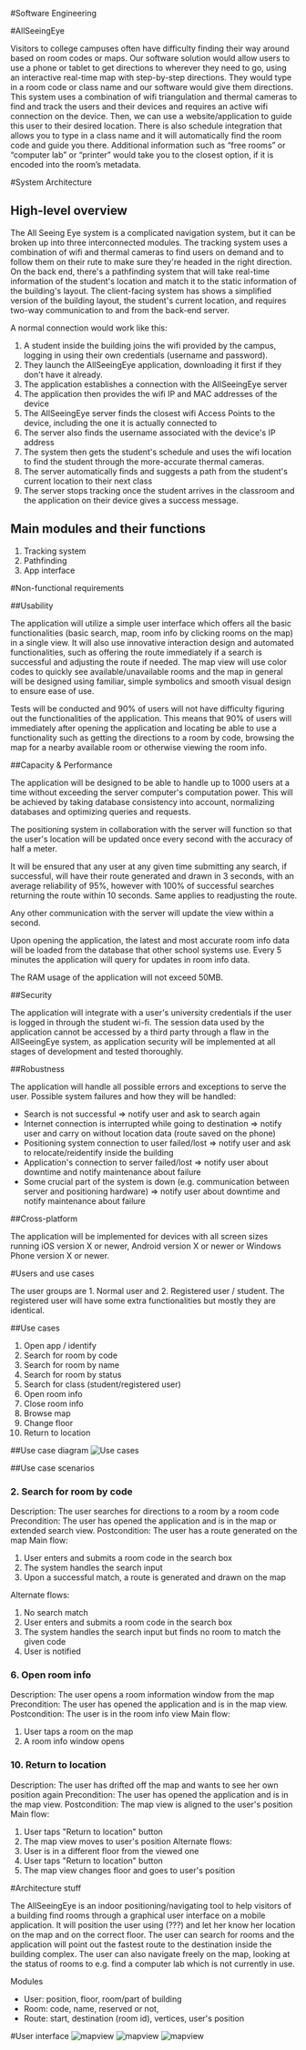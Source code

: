 #Software Engineering
    
#AllSeeingEye 

Visitors to college campuses often have difficulty finding their way around based on room codes or maps. Our software solution would allow users to use a phone or tablet to get directions to wherever they need to go, using an interactive real-time map with step-by-step directions. They would type in a room code or class name and our software would give them directions. This system uses a combination of wifi triangulation and thermal cameras to find and track the users and their devices and requires an active wifi connection on the device. Then, we can use a website/application to guide this user to their desired location. There is also schedule integration that allows you to type in a class name and it will automatically find the room code and guide you there. Additional information such as “free rooms” or “computer lab” or “printer” would take you to the closest option, if it is encoded into the room’s metadata. 

#System Architecture

## High-level overview

The All Seeing Eye system is a complicated navigation system, but it can be broken up into three interconnected modules. The tracking system uses a combination of wifi and thermal cameras to find users on demand and to follow them on their rute to make sure they're headed in the right direction. On the back end, there's a pathfinding system that will take real-time information of the student's location and match it to the static information of the building's layout. The client-facing system has shows a simplified version of the building layout, the student's current location, and requires two-way communication to and from the back-end server.

A normal connection would work like this:

1. A student inside the building joins the wifi provided by the campus, logging in using their own credentials (username and password).
2. They launch the AllSeeingEye application, downloading it first if they don't have it already.
3. The application establishes a connection with the AllSeeingEye server
4. The application then provides the wifi IP and MAC addresses of the device
5. The AllSeeingEye server finds the closest wifi Access Points to the device, including the one it is actually connected to
6. The server also finds the username associated with the device's IP address
7. The system then gets the student's schedule and uses the wifi location to find the student through the more-accurate thermal cameras.
8. The server automatically finds and suggests a path from the student's current location to their next class
9. The server stops tracking once the student arrives in the classroom and the application on their device gives a success message.

## Main modules and their functions

1. Tracking system
2. Pathfinding
3. App interface

#Non-functional requirements

##Usability

The application will utilize a simple user interface which offers all the basic functionalities (basic search, map, room info by clicking rooms on the map) in a single view. It will also use innovative interaction design and automated functionalities, such as offering the route immediately if a search is successful and adjusting the route if needed. The map view will use color codes to quickly see available/unavailable rooms and the map in general will be designed using familiar, simple symbolics and smooth visual design to ensure ease of use.

Tests will be conducted and 90% of users will not have difficulty figuring out the functionalities of the application. This means that 90% of users will immediately after opening the application and locating be able to use a functionality such as getting the directions to a room by code, browsing the map for a nearby available room or otherwise viewing the room info.


##Capacity & Performance

The application will be designed to be able to handle up to 1000 users at a time without exceeding the server computer's computation power. This will be achieved by taking database consistency into account, normalizing databases and optimizing queries and requests.

The positioning system in collaboration with the server will function so that the user's location will be updated once every second with the accuracy of half a meter.

It will be ensured that any user at any given time submitting any search, if successful, will have their route generated and drawn in 3 seconds, with an average reliability of 95%, however with 100% of successful searches returning the route within 10 seconds. Same applies to readjusting the route.

Any other communication with the server will update the view within a second.

Upon opening the application, the latest and most accurate room info data will be loaded from the database that other school systems use. Every 5 minutes the application will query for updates in room info data.

The RAM usage of the application will not exceed 50MB.

##Security

The application will integrate with a user's university credentials if the user is logged in through the student wi-fi. The session data used by the application cannot be accessed by a third party through a flaw in the AllSeeingEye system, as application security will be implemented at all stages of development and tested thoroughly.


##Robustness

The application will handle all possible errors and exceptions to serve the user. Possible system failures and how they will be handled:
 * Search is not successful => notify user and ask to search again
 * Internet connection is interrupted while going to destination => notify user and carry on without location data (route saved on the phone)
 * Positioning system connection to user failed/lost => notify user and ask to relocate/reidentify inside the building
 * Application's connection to server failed/lost => notify user about downtime and notify maintenance about failure
 * Some crucial part of the system is down (e.g. communication between server and positioning hardware) => notify user about downtime and notify maintenance about failure

##Cross-platform

The application will be implemented for devices with all screen sizes running iOS version X or newer, Android version X or newer or Windows Phone version X or newer.

#Users and use cases

The user groups are 1. Normal user and 2. Registered user / student. The registered user will have some extra functionalities but mostly they are identical.

##Use cases
1. Open app / identify
2. Search for room by code
3. Search for room by name
4. Search for room by status
5. Search for class (student/registered user)
6. Open room info
7. Close room info
8. Browse map
9. Change floor
10. Return to location


##Use case diagram
![Use cases](http://i.imgur.com/LSUttw5.png)


##Use case scenarios

### 2. Search for room by code
Description: The user searches for directions to a room by a room code
Precondition: The user has opened the application and is in the map or extended search view.
Postcondition: The user has a route generated on the map
Main flow:
 1. User enters and submits a room code in the search box
 2. The system handles the search input
 3. Upon a successful match, a route is generated and drawn on the map

Alternate flows:
 1. No search match
   1. User enters and submits a room code in the search box
   2. The system handles the search input but finds no room to match the given code
   3. User is notified

### 6. Open room info
Description: The user opens a room information window from the map
Precondition: The user has opened the application and is in the map view.
Postcondition: The user is in the room info view
Main flow:
 1. User taps a room on the map
 2. A room info window opens

 
### 10. Return to location
Description: The user has drifted off the map and wants to see her own position again
Precondition: The user has opened the application and is in the map view.
Postcondition: The map view is aligned to the user's position
Main flow:
 1. User taps "Return to location" button
 2. The map view moves to user's position
Alternate flows:
 1. User is in a different floor from the viewed one
   1. User taps "Return to location" button
   2. The map view changes floor and goes to user's position


#Architecture stuff

The AllSeeingEye is an indoor positioning/navigating tool to help visitors of a building find rooms through a graphical user interface on a mobile application. It will position the user using (???) and let her know her location on the map and on the correct floor. The user can search for rooms and the application will point out the fastest route to the destination inside the building complex. The user can also navigate freely on the map, looking at the status of rooms to e.g. find a computer lab which is not currently in use.


Modules
 * User: position, floor, room/part of building
 * Room: code, name, reserved or not, 
 * Route: start, destination (room id), vertices, user's position

#User interface
![mapview](http://i.imgur.com/hKzOwIw.jpg)
![mapview](http://i.imgur.com/NjXNxiw.jpg)
![mapview](http://i.imgur.com/PzB2cpW.jpg)







